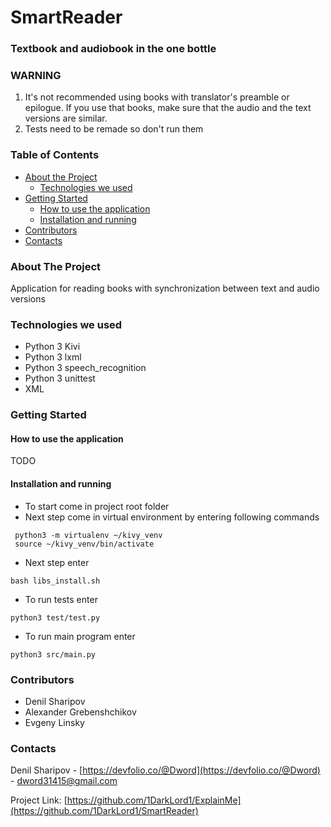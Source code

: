 # SmartReader
### Textbook and audiobook in the one bottle

### WARNING
1. It's not recommended using books with translator's preamble or epilogue. If you use that books, make sure that the audio and the text versions are similar.
2. Tests need to be remade so don't run them

<!-- TABLE OF CONTENTS -->
### Table of Contents

* [About the Project](#about-the-project)
  * [Technologies we used](#technologies-we-used)
* [Getting Started](#getting-started)
  * [How to use the application](#how-to-use-the-application)
  * [Installation and running](#installation-and-running)
* [Contributors](#contributors)
* [Contacts](#contacts)



<!-- ABOUT THE PROJECT -->
### About The Project
Application for reading books with synchronization between text and audio versions

### Technologies we used
* Python 3 Kivi
* Python 3 lxml
* Python 3 speech_recognition
* Python 3 unittest
* XML

<!-- GETTING STARTED -->
### Getting Started

#### How to use the application
TODO

#### Installation and running
* To start come in project root folder
* Next step come in virtual environment by entering following commands
```
 python3 -m virtualenv ~/kivy_venv
 source ~/kivy_venv/bin/activate
```
* Next step enter
```
bash libs_install.sh
```
* To run tests enter
```
python3 test/test.py
```
* To run main program enter
```
python3 src/main.py
```

### Contributors
* Denil Sharipov
* Alexander Grebenshchikov
* Evgeny Linsky

<!-- CONTACT -->
### Contacts
Denil Sharipov - [https://devfolio.co/@Dword](https://devfolio.co/@Dword) - dword31415@gmail.com

Project Link: [https://github.com/1DarkLord1/ExplainMe](https://github.com/1DarkLord1/SmartReader)
